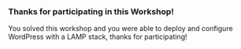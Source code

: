 ### Thanks for participating in this Workshop!

You solved this workshop and you were able to deploy and configure WordPress with a LAMP stack, thanks for participating!